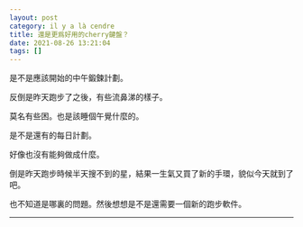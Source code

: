 ```yaml
---
layout: post
category: il y a là cendre
title: 還是更爲好用的cherry鍵盤？
date: 2021-08-26 13:21:04
tags: []
---
```


是不是應該開始的中午鍛鍊計劃。

反倒是昨天跑步了之後，有些流鼻涕的樣子。

莫名有些困。也是該睡個午覺什麼的。

是不是還有的每日計劃。

好像也沒有能夠做成什麼。

倒是昨天跑步時候半天搜不到的星，結果一生氣又買了新的手環，貌似今天就到了吧。

也不知道是哪裏的問題。然後想想是不是還需要一個新的跑步軟件。



------






